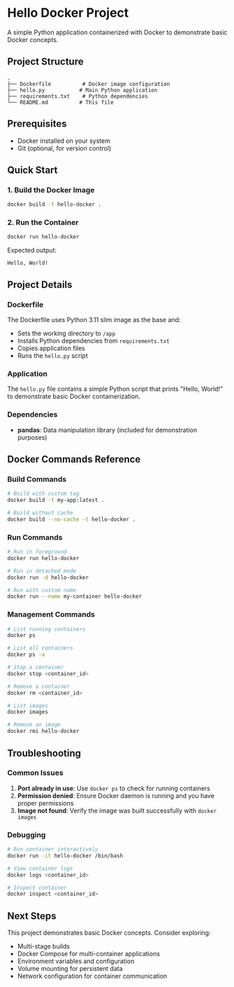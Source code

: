 # Hello Docker Project

A simple Python application containerized with Docker to demonstrate basic Docker concepts.

## Project Structure

```
.
├── Dockerfile          # Docker image configuration
├── hello.py           # Main Python application
├── requirements.txt    # Python dependencies
└── README.md          # This file
```

## Prerequisites

- Docker installed on your system
- Git (optional, for version control)

## Quick Start

### 1. Build the Docker Image

```bash
docker build -t hello-docker .
```

### 2. Run the Container

```bash
docker run hello-docker
```

Expected output:
```
Hello, World!
```

## Project Details

### Dockerfile

The Dockerfile uses Python 3.11 slim image as the base and:
- Sets the working directory to `/app`
- Installs Python dependencies from `requirements.txt`
- Copies application files
- Runs the `hello.py` script

### Application

The `hello.py` file contains a simple Python script that prints "Hello, World!" to demonstrate basic Docker containerization.

### Dependencies

- **pandas**: Data manipulation library (included for demonstration purposes)

## Docker Commands Reference

### Build Commands
```bash
# Build with custom tag
docker build -t my-app:latest .

# Build without cache
docker build --no-cache -t hello-docker .
```

### Run Commands
```bash
# Run in foreground
docker run hello-docker

# Run in detached mode
docker run -d hello-docker

# Run with custom name
docker run --name my-container hello-docker
```

### Management Commands
```bash
# List running containers
docker ps

# List all containers
docker ps -a

# Stop a container
docker stop <container_id>

# Remove a container
docker rm <container_id>

# List images
docker images

# Remove an image
docker rmi hello-docker
```

## Troubleshooting

### Common Issues

1. **Port already in use**: Use `docker ps` to check for running containers
2. **Permission denied**: Ensure Docker daemon is running and you have proper permissions
3. **Image not found**: Verify the image was built successfully with `docker images`

### Debugging

```bash
# Run container interactively
docker run -it hello-docker /bin/bash

# View container logs
docker logs <container_id>

# Inspect container
docker inspect <container_id>
```

## Next Steps

This project demonstrates basic Docker concepts. Consider exploring:
- Multi-stage builds
- Docker Compose for multi-container applications
- Environment variables and configuration
- Volume mounting for persistent data
- Network configuration for container communication
